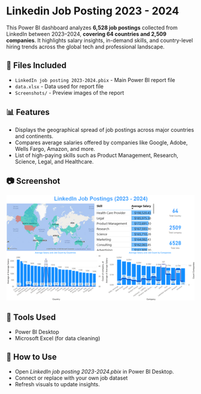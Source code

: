 # Linkedin Job Posting 2023 - 2024

This Power BI dashboard analyzes **6,528 job postings** collected from LinkedIn between 2023–2024, **covering 64 countries and 2,509 companies**. It highlights salary insights, in-demand skills, and country-level hiring trends across the global tech and professional landscape.

## 📁 Files Included
- `LinkedIn job posting 2023-2024.pbix` - Main Power BI report file
- `data.xlsx` - Data used for report file
- `Screenshots/` - Preview images of the report

## 📊 Features

- Displays the geographical spread of job postings across major countries and continents.
- Compares average salaries offered by companies like Google, Adobe, Wells Fargo, Amazon, and more.
- List of high-paying skills such as Product Management, Research, Science, Legal, and Healthcare.

## 📷 Screenshot
![Dashboard Preview](screenshots/preview1.png)

## 🔧 Tools Used
- Power BI Desktop
- Microsoft Excel (for data cleaning)

## 📌 How to Use
- Open *LinkedIn job posting 2023-2024.pbix* in Power BI Desktop.
- Connect or replace with your own job dataset
- Refresh visuals to update insights.
